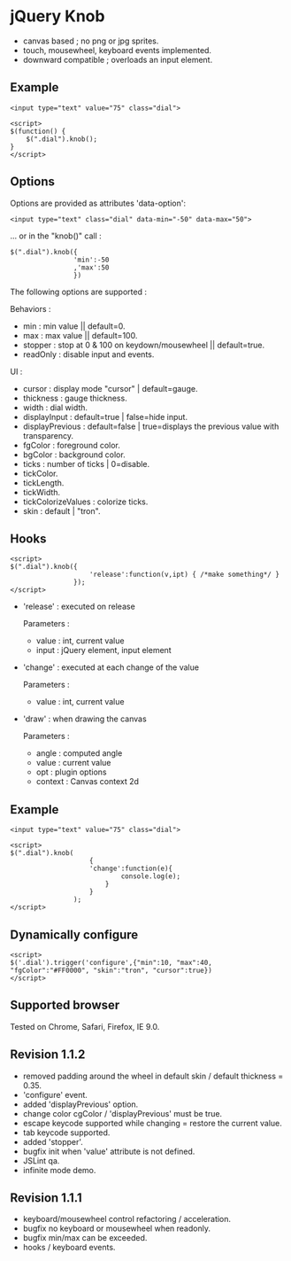 jQuery Knob
=============

- canvas based ; no png or jpg sprites.
- touch, mousewheel, keyboard events implemented.
- downward compatible ; overloads an input element.

Example
-------

    <input type="text" value="75" class="dial">

    <script>
    $(function() {
        $(".dial").knob();
    }
    </script>

Options
-------

Options are provided as attributes 'data-option':

    <input type="text" class="dial" data-min="-50" data-max="50">

... or in the "knob()" call :

    $(".dial").knob({
                    'min':-50
                    ,'max':50
                    })

The following options are supported :

Behaviors :
* min : min value || default=0.
* max : max value || default=100.
* stopper : stop at 0 & 100 on keydown/mousewheel || default=true.
* readOnly : disable input and events.

UI :
* cursor : display mode "cursor" | default=gauge.
* thickness : gauge thickness.
* width : dial width.
* displayInput : default=true | false=hide input.
* displayPrevious : default=false | true=displays the previous value with transparency.
* fgColor : foreground color.
* bgColor : background color.
* ticks : number of ticks | 0=disable.
* tickColor.
* tickLength.
* tickWidth.
* tickColorizeValues : colorize ticks.
* skin : default | "tron".

Hooks
-------

    <script>
    $(".dial").knob({
                        'release':function(v,ipt) { /*make something*/ }
                    });
    </script>

* 'release' : executed on release

    Parameters :
    + value : int, current value
    + input : jQuery element, input element

* 'change' : executed at each change of the value

    Parameters :
    + value : int, current value

* 'draw' : when drawing the canvas

    Parameters :
    + angle : computed angle
    + value : current value
    + opt : plugin options
    + context : Canvas context 2d

Example
-------

    <input type="text" value="75" class="dial">

    <script>
    $(".dial").knob(
                        {
                        'change':function(e){
                                console.log(e);
                            }
                        }
                    );
    </script>


Dynamically configure
-------

    <script>
    $('.dial').trigger('configure',{"min":10, "max":40, "fgColor":"#FF0000", "skin":"tron", "cursor":true})
    </script>

Supported browser
-------

Tested on Chrome, Safari, Firefox, IE 9.0.

Revision 1.1.2
-------
- removed padding around the wheel in default skin / default thickness = 0.35.
- 'configure' event.
- added 'displayPrevious' option.
- change color cgColor / 'displayPrevious' must be true.
- escape keycode supported while changing = restore the current value.
- tab keycode supported.
- added 'stopper'.
- bugfix init when 'value' attribute is not defined.
- JSLint qa.
- infinite mode demo.

Revision 1.1.1
-------
- keyboard/mousewheel control refactoring / acceleration.
- bugfix no keyboard or mousewheel when readonly.
- bugfix min/max can be exceeded.
- hooks / keyboard events.

